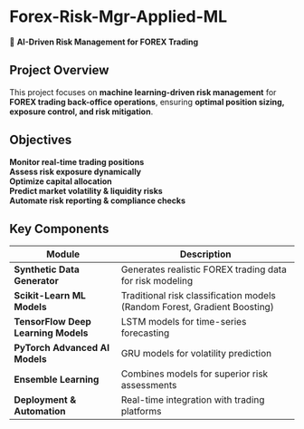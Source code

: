 # **Forex-Risk-Mgr-Applied-ML**
🚀 **AI-Driven Risk Management for FOREX Trading**

## **Project Overview**
This project focuses on **machine learning-driven risk management** for **FOREX trading back-office operations**, ensuring **optimal position sizing, exposure control, and risk mitigation**.

## **Objectives**
**Monitor real-time trading positions**  
**Assess risk exposure dynamically**  
**Optimize capital allocation**  
**Predict market volatility & liquidity risks**  
**Automate risk reporting & compliance checks**  

## **Key Components**
| **Module**         | **Description** |
|--------------------|---------------|
| **Synthetic Data Generator** | Generates realistic FOREX trading data for risk modeling |
| **Scikit-Learn ML Models** | Traditional risk classification models (Random Forest, Gradient Boosting) |
| **TensorFlow Deep Learning Models** | LSTM models for time-series forecasting |
| **PyTorch Advanced AI Models** | GRU models for volatility prediction |
| **Ensemble Learning** | Combines models for superior risk assessments |
| **Deployment & Automation** | Real-time integration with trading platforms |

